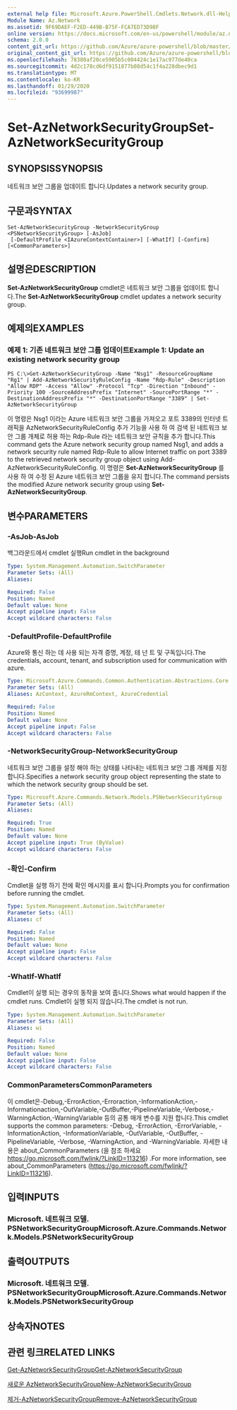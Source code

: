 ```yaml
---
external help file: Microsoft.Azure.PowerShell.Cmdlets.Network.dll-Help.xml
Module Name: Az.Network
ms.assetid: 9F69DAEF-F2ED-449B-B75F-FCA7ED73D98F
online version: https://docs.microsoft.com/en-us/powershell/module/az.network/set-aznetworksecuritygroup
schema: 2.0.0
content_git_url: https://github.com/Azure/azure-powershell/blob/master/src/Network/Network/help/Set-AzNetworkSecurityGroup.md
original_content_git_url: https://github.com/Azure/azure-powershell/blob/master/src/Network/Network/help/Set-AzNetworkSecurityGroup.md
ms.openlocfilehash: 78380af20ce5905b5c004424c1e17ac977de40ca
ms.sourcegitcommit: 4d2c178cd6df9151877b08d54c1f4a228dbec9d1
ms.translationtype: MT
ms.contentlocale: ko-KR
ms.lasthandoff: 01/29/2020
ms.locfileid: "93699987"
---
```

# <span data-ttu-id="a2749-101">Set-AzNetworkSecurityGroup</span><span class="sxs-lookup"><span data-stu-id="a2749-101">Set-AzNetworkSecurityGroup</span></span>

## <span data-ttu-id="a2749-102">SYNOPSIS</span><span class="sxs-lookup"><span data-stu-id="a2749-102">SYNOPSIS</span></span>
<span data-ttu-id="a2749-103">네트워크 보안 그룹을 업데이트 합니다.</span><span class="sxs-lookup"><span data-stu-id="a2749-103">Updates a network security group.</span></span>

## <span data-ttu-id="a2749-104">구문과</span><span class="sxs-lookup"><span data-stu-id="a2749-104">SYNTAX</span></span>

```
Set-AzNetworkSecurityGroup -NetworkSecurityGroup <PSNetworkSecurityGroup> [-AsJob]
 [-DefaultProfile <IAzureContextContainer>] [-WhatIf] [-Confirm] [<CommonParameters>]
```

## <span data-ttu-id="a2749-105">설명은</span><span class="sxs-lookup"><span data-stu-id="a2749-105">DESCRIPTION</span></span>
<span data-ttu-id="a2749-106">**Set-AzNetworkSecurityGroup** cmdlet은 네트워크 보안 그룹을 업데이트 합니다.</span><span class="sxs-lookup"><span data-stu-id="a2749-106">The **Set-AzNetworkSecurityGroup** cmdlet updates a network security group.</span></span>

## <span data-ttu-id="a2749-107">예제의</span><span class="sxs-lookup"><span data-stu-id="a2749-107">EXAMPLES</span></span>

### <span data-ttu-id="a2749-108">예제 1: 기존 네트워크 보안 그룹 업데이트</span><span class="sxs-lookup"><span data-stu-id="a2749-108">Example 1: Update an existing network security group</span></span>
```
PS C:\>Get-AzNetworkSecurityGroup -Name "Nsg1" -ResourceGroupName "Rg1" | Add-AzNetworkSecurityRuleConfig -Name "Rdp-Rule" -Description "Allow RDP" -Access "Allow" -Protocol "Tcp" -Direction "Inbound" -Priority 100 -SourceAddressPrefix "Internet" -SourcePortRange "*" -DestinationAddressPrefix "*" -DestinationPortRange "3389" | Set-AzNetworkSecurityGroup
```

<span data-ttu-id="a2749-109">이 명령은 Nsg1 이라는 Azure 네트워크 보안 그룹을 가져오고 포트 3389의 인터넷 트래픽을 AzNetworkSecurityRuleConfig 추가 기능을 사용 하 여 검색 된 네트워크 보안 그룹 개체로 허용 하는 Rdp-Rule 라는 네트워크 보안 규칙을 추가 합니다.</span><span class="sxs-lookup"><span data-stu-id="a2749-109">This command gets the Azure network security group named Nsg1, and adds a network security rule named Rdp-Rule to allow Internet traffic on port 3389 to the retrieved network security group object using Add-AzNetworkSecurityRuleConfig.</span></span>
<span data-ttu-id="a2749-110">이 명령은 **Set-AzNetworkSecurityGroup** 를 사용 하 여 수정 된 Azure 네트워크 보안 그룹을 유지 합니다.</span><span class="sxs-lookup"><span data-stu-id="a2749-110">The command persists the modified Azure network security group using **Set-AzNetworkSecurityGroup**.</span></span>

## <span data-ttu-id="a2749-111">변수</span><span class="sxs-lookup"><span data-stu-id="a2749-111">PARAMETERS</span></span>

### <span data-ttu-id="a2749-112">-AsJob</span><span class="sxs-lookup"><span data-stu-id="a2749-112">-AsJob</span></span>
<span data-ttu-id="a2749-113">백그라운드에서 cmdlet 실행</span><span class="sxs-lookup"><span data-stu-id="a2749-113">Run cmdlet in the background</span></span>

```yaml
Type: System.Management.Automation.SwitchParameter
Parameter Sets: (All)
Aliases:

Required: False
Position: Named
Default value: None
Accept pipeline input: False
Accept wildcard characters: False
```

### <span data-ttu-id="a2749-114">-DefaultProfile</span><span class="sxs-lookup"><span data-stu-id="a2749-114">-DefaultProfile</span></span>
<span data-ttu-id="a2749-115">Azure와 통신 하는 데 사용 되는 자격 증명, 계정, 테 넌 트 및 구독입니다.</span><span class="sxs-lookup"><span data-stu-id="a2749-115">The credentials, account, tenant, and subscription used for communication with azure.</span></span>

```yaml
Type: Microsoft.Azure.Commands.Common.Authentication.Abstractions.Core.IAzureContextContainer
Parameter Sets: (All)
Aliases: AzContext, AzureRmContext, AzureCredential

Required: False
Position: Named
Default value: None
Accept pipeline input: False
Accept wildcard characters: False
```

### <span data-ttu-id="a2749-116">-NetworkSecurityGroup</span><span class="sxs-lookup"><span data-stu-id="a2749-116">-NetworkSecurityGroup</span></span>
<span data-ttu-id="a2749-117">네트워크 보안 그룹을 설정 해야 하는 상태를 나타내는 네트워크 보안 그룹 개체를 지정 합니다.</span><span class="sxs-lookup"><span data-stu-id="a2749-117">Specifies a network security group object representing the state to which the network security group should be set.</span></span>

```yaml
Type: Microsoft.Azure.Commands.Network.Models.PSNetworkSecurityGroup
Parameter Sets: (All)
Aliases:

Required: True
Position: Named
Default value: None
Accept pipeline input: True (ByValue)
Accept wildcard characters: False
```

### <span data-ttu-id="a2749-118">-확인</span><span class="sxs-lookup"><span data-stu-id="a2749-118">-Confirm</span></span>
<span data-ttu-id="a2749-119">Cmdlet을 실행 하기 전에 확인 메시지를 표시 합니다.</span><span class="sxs-lookup"><span data-stu-id="a2749-119">Prompts you for confirmation before running the cmdlet.</span></span>

```yaml
Type: System.Management.Automation.SwitchParameter
Parameter Sets: (All)
Aliases: cf

Required: False
Position: Named
Default value: None
Accept pipeline input: False
Accept wildcard characters: False
```

### <span data-ttu-id="a2749-120">-WhatIf</span><span class="sxs-lookup"><span data-stu-id="a2749-120">-WhatIf</span></span>
<span data-ttu-id="a2749-121">Cmdlet이 실행 되는 경우의 동작을 보여 줍니다.</span><span class="sxs-lookup"><span data-stu-id="a2749-121">Shows what would happen if the cmdlet runs.</span></span> <span data-ttu-id="a2749-122">Cmdlet이 실행 되지 않습니다.</span><span class="sxs-lookup"><span data-stu-id="a2749-122">The cmdlet is not run.</span></span>

```yaml
Type: System.Management.Automation.SwitchParameter
Parameter Sets: (All)
Aliases: wi

Required: False
Position: Named
Default value: None
Accept pipeline input: False
Accept wildcard characters: False
```

### <span data-ttu-id="a2749-123">CommonParameters</span><span class="sxs-lookup"><span data-stu-id="a2749-123">CommonParameters</span></span>
<span data-ttu-id="a2749-124">이 cmdlet은-Debug,-ErrorAction,-Erroraction,-InformationAction,-Informationaction,-OutVariable,-OutBuffer,-PipelineVariable,-Verbose,-WarningAction,-WarningVariable 등의 공통 매개 변수를 지원 합니다.</span><span class="sxs-lookup"><span data-stu-id="a2749-124">This cmdlet supports the common parameters: -Debug, -ErrorAction, -ErrorVariable, -InformationAction, -InformationVariable, -OutVariable, -OutBuffer, -PipelineVariable, -Verbose, -WarningAction, and -WarningVariable.</span></span> <span data-ttu-id="a2749-125">자세한 내용은 about_CommonParameters (을 참조 하세요 https://go.microsoft.com/fwlink/?LinkID=113216) .</span><span class="sxs-lookup"><span data-stu-id="a2749-125">For more information, see about_CommonParameters (https://go.microsoft.com/fwlink/?LinkID=113216).</span></span>

## <span data-ttu-id="a2749-126">입력</span><span class="sxs-lookup"><span data-stu-id="a2749-126">INPUTS</span></span>

### <span data-ttu-id="a2749-127">Microsoft. 네트워크 모델. PSNetworkSecurityGroup</span><span class="sxs-lookup"><span data-stu-id="a2749-127">Microsoft.Azure.Commands.Network.Models.PSNetworkSecurityGroup</span></span>

## <span data-ttu-id="a2749-128">출력</span><span class="sxs-lookup"><span data-stu-id="a2749-128">OUTPUTS</span></span>

### <span data-ttu-id="a2749-129">Microsoft. 네트워크 모델. PSNetworkSecurityGroup</span><span class="sxs-lookup"><span data-stu-id="a2749-129">Microsoft.Azure.Commands.Network.Models.PSNetworkSecurityGroup</span></span>

## <span data-ttu-id="a2749-130">상속자</span><span class="sxs-lookup"><span data-stu-id="a2749-130">NOTES</span></span>

## <span data-ttu-id="a2749-131">관련 링크</span><span class="sxs-lookup"><span data-stu-id="a2749-131">RELATED LINKS</span></span>

[<span data-ttu-id="a2749-132">Get-AzNetworkSecurityGroup</span><span class="sxs-lookup"><span data-stu-id="a2749-132">Get-AzNetworkSecurityGroup</span></span>](./Get-AzNetworkSecurityGroup.md)

[<span data-ttu-id="a2749-133">새로운 AzNetworkSecurityGroup</span><span class="sxs-lookup"><span data-stu-id="a2749-133">New-AzNetworkSecurityGroup</span></span>](./New-AzNetworkSecurityGroup.md)

[<span data-ttu-id="a2749-134">제거-AzNetworkSecurityGroup</span><span class="sxs-lookup"><span data-stu-id="a2749-134">Remove-AzNetworkSecurityGroup</span></span>](./Remove-AzNetworkSecurityGroup.md)


